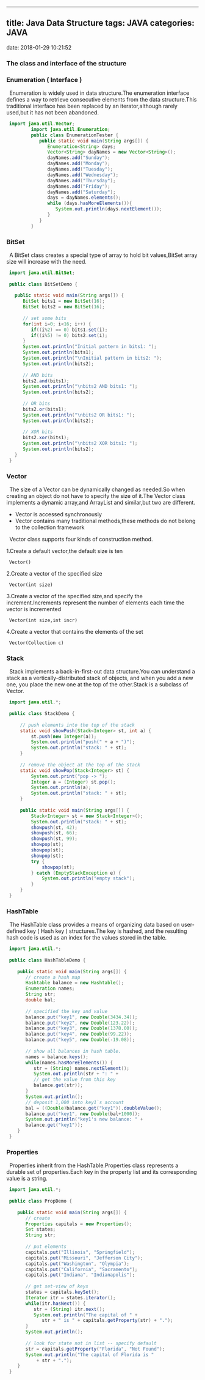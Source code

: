 ------------------------
title: Java Data Structure
tags: JAVA
categories: JAVA
------------------------
date: 2018-01-29 10:21:52

### The class and interface of the structure

### Enumeration ( Interface )

&nbsp;&nbsp;Enumeration is widely used in data structure.The enumeration interface defines a way to retrieve consecutive elements from the data structure.This traditional interface has been replaced by an iterator,although rarely used,but it has not been abandoned.   
   ```java
    import java.util.Vector;
            import java.util.Enumeration;
            public class EnumerationTester {
               public static void main(String args[]) {
                  Enumeration<String> days;
                  Vector<String> dayNames = new Vector<String>();
                  dayNames.add("Sunday");
                  dayNames.add("Monday");
                  dayNames.add("Tuesday");
                  dayNames.add("Wednesday");
                  dayNames.add("Thursday");
                  dayNames.add("Friday");
                  dayNames.add("Saturday");
                  days = dayNames.elements();
                  while (days.hasMoreElements()){
                     System.out.println(days.nextElement()); 
                  }
               }
            }     
   ```
### BitSet
&nbsp;&nbsp;A BitSet class creates a special type of array to hold bit values,BitSet array size will increase with the need.   
   ```java
    import java.util.BitSet;
     
    public class BitSetDemo {
     
      public static void main(String args[]) {
         BitSet bits1 = new BitSet(16);
         BitSet bits2 = new BitSet(16);
          
         // set some bits
         for(int i=0; i<16; i++) {
            if((i%2) == 0) bits1.set(i);
            if((i%5) != 0) bits2.set(i);
         }
         System.out.println("Initial pattern in bits1: ");
         System.out.println(bits1);
         System.out.println("\nInitial pattern in bits2: ");
         System.out.println(bits2);
     
         // AND bits
         bits2.and(bits1);
         System.out.println("\nbits2 AND bits1: ");
         System.out.println(bits2);
     
         // OR bits
         bits2.or(bits1);
         System.out.println("\nbits2 OR bits1: ");
         System.out.println(bits2);
     
         // XOR bits
         bits2.xor(bits1);
         System.out.println("\nbits2 XOR bits1: ");
         System.out.println(bits2);
      }
    }
   ```
### Vector
&nbsp;&nbsp;The size of a Vector can be dynamically changed as needed.So when creating an object do not have to specify the size of it.The Vector class implements a dynamic array,and ArrayList and similar,but two are different.   
- Vector is accessed synchronously
- Vector contains many traditional methods,these methods do not belong to the collection framework   

&nbsp;&nbsp;Vector class supports four kinds of construction method.
       
1.Create a default vector,the default size is ten
   ```
    Vector()
   ```
2.Create a vector of the specified size
   ```
    Vector(int size)
   ```
3.Create a vector of the specified size,and specify the increment.Increments represent the number of elements each time the vector is incremented   
   ```
    Vector(int size,int incr)
   ```
4.Create a vector that contains the elements of the set
   ```
    Vector(Collection c)
   ```
### Stack
&nbsp;&nbsp;Stack implements a back-in-first-out data structure.You can understand a stack as a vertically-distributed stack of objects, and when you add a new one, you place the new one at the top of the other.Stack is a subclass of Vector.   
   ```java
    import java.util.*;
     
    public class StackDemo {
     
        // push elements into the top of the stack
        static void showPush(Stack<Integer> st, int a) {
            st.push(new Integer(a));
            System.out.println("push(" + a + ")");
            System.out.println("stack: " + st);
        }
     
        // remove the object at the top of the stack
        static void showPop(Stack<Integer> st) {
            System.out.print("pop -> ");
            Integer a = (Integer) st.pop();
            System.out.println(a);
            System.out.println("stack: " + st);
        }
     
        public static void main(String args[]) {
            Stack<Integer> st = new Stack<Integer>();
            System.out.println("stack: " + st);
            showpush(st, 42);
            showpush(st, 66);
            showpush(st, 99);
            showpop(st);
            showpop(st);
            showpop(st);
            try {
                showpop(st);
            } catch (EmptyStackException e) {
                System.out.println("empty stack");
            }
        }
    }
   ```
### HashTable
&nbsp;&nbsp;The HashTable class provides a means of organizing data based on user-defined key ( Hash key ) structures.The key is hashed, and the resulting hash code is used as an index for the values ​​stored in the table.   
   ```java
    import java.util.*;
    
    public class HashTableDemo {
    
       public static void main(String args[]) {
          // create a hash map
          Hashtable balance = new Hashtable();
          Enumeration names;
          String str;
          double bal;
          
          // specified the key and value
          balance.put("key1", new Double(3434.34));
          balance.put("key2", new Double(123.22));
          balance.put("key3", new Double(1378.00));
          balance.put("key4", new Double(99.22));
          balance.put("key5", new Double(-19.08));
    
          // show all balances in hash table.
          names = balance.keys();
          while(names.hasMoreElements()) {
             str = (String) names.nextElement();
             System.out.println(str + ": " +
             // get the value from this key
             balance.get(str));
          }
          System.out.println();
          // deposit 1,000 into key1`s account
          bal = ((Double)balance.get("key1")).doubleValue();
          balance.put("key1", new Double(bal+1000));
          System.out.println("key1's new balance: " +
          balance.get("key1"));
       }
    }
   ```
### Properties

&nbsp;&nbsp;Properties inherit from the HashTable.Properties class represents a durable set of properties.Each key in the property list and its corresponding value is a string.   
   ```java
    import java.util.*;
    
    public class PropDemo {
    
       public static void main(String args[]) {
          // create
          Properties capitals = new Properties();
          Set states;
          String str;
          
          // put elements
          capitals.put("Illinois", "Springfield");
          capitals.put("Missouri", "Jefferson City");
          capitals.put("Washington", "Olympia");
          capitals.put("California", "Sacramento");
          capitals.put("Indiana", "Indianapolis");
    
          // get set-view of keys
          states = capitals.keySet(); 
          Iterator itr = states.iterator();
          while(itr.hasNext()) {
             str = (String) itr.next();
             System.out.println("The capital of " +
                str + " is " + capitals.getProperty(str) + ".");
          }
          System.out.println();
    
          // look for state not in list -- specify default
          str = capitals.getProperty("Florida", "Not Found");
          System.out.println("The capital of Florida is "
              + str + ".");
       }
    }
   ```
